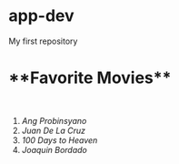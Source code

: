 # app-dev
My first repository
<html>
  <head> 
    <H1> **Favorite Movies** </H1><br>
  </head>
  <body>
  
1. *Ang Probinsyano* <br>
2. *Juan De La Cruz*<br>
3. *100 Days to Heaven*<br>
4. *Joaquin Bordado*<br>
    
  </body>
  
  </HTML>
